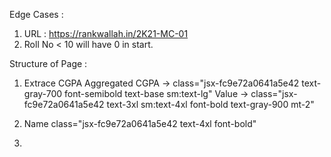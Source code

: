 Edge Cases : 
1) URL : https://rankwallah.in/2K21-MC-01
2) Roll No < 10 will have 0 in start.

Structure of Page : 

1) Extrace CGPA
    Aggregated CGPA
    -> class="jsx-fc9e72a0641a5e42 text-gray-700 font-semibold text-base sm:text-lg"
    Value
    -> class="jsx-fc9e72a0641a5e42 text-3xl sm:text-4xl font-bold text-gray-900 mt-2"

2) Name
    class="jsx-fc9e72a0641a5e42 text-4xl font-bold"

3) 
